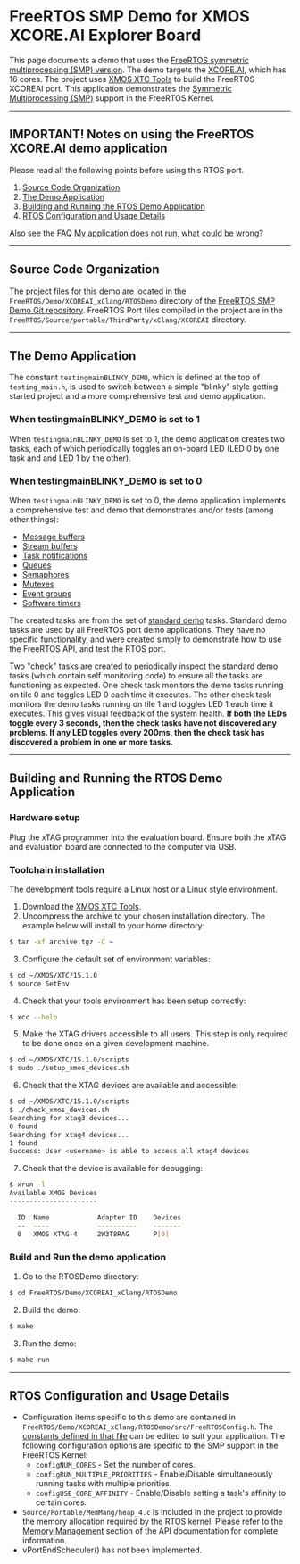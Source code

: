 # FreeRTOS SMP Demo for XMOS XCORE.AI Explorer Board
This page documents a demo that uses the [FreeRTOS symmetric multiprocessing (SMP) version](TBD).  The demo targets the [XCORE.AI](https://www.xmos.ai/xcore-ai/), which has 16 cores.
The project uses [XMOS XTC Tools](https://www.xmos.ai/software-tools/) to build
the FreeRTOS XCOREAI port. This application demonstrates the [Symmetric
Multiprocessing (SMP)](https://github.com/FreeRTOS/FreeRTOS-Kernel/tree/smp) support in the FreeRTOS Kernel.

----

## IMPORTANT! Notes on using the FreeRTOS XCORE.AI demo application

Please read all the following points before using this RTOS port.

1. [Source Code Organization](#source-code-organization)
1. [The Demo Application](#the-demo-application)
1. [Building and Running the RTOS Demo Application](#building-and-running-the-rtos-demo-application)
1. [RTOS Configuration and Usage Details](#rtos-configuration-and-usage-details)

Also see the FAQ [My application does not run, what could be wrong](https://www.freertos.org/FAQHelp.html)?

----

## Source Code Organization
The project files for this demo are located in the `FreeRTOS/Demo/XCOREAI_xClang/RTOSDemo`
directory of the [FreeRTOS SMP Demo Git repository](https://github.com/FreeRTOS/Lab-Project-FreeRTOS-SMP). FreeRTOS Port files compiled in the project are in the
`FreeRTOS/Source/portable/ThirdParty/xClang/XCOREAI` directory.

----

## The Demo Application
The constant `testingmainBLINKY_DEMO`, which is defined at the top of
`testing_main.h`, is used to switch between a simple "blinky" style getting
started project and a more comprehensive test and demo application.

### When testingmainBLINKY_DEMO is set to 1
When `testingmainBLINKY_DEMO` is set to 1, the demo application creates
two tasks, each of which periodically toggles an on-board LED (LED 0 by one task and and LED 1 by the other).

### When testingmainBLINKY_DEMO is set to 0
When `testingmainBLINKY_DEMO` is set to 0, the demo application implements a
comprehensive test and demo that demonstrates and/or tests (among other things):

* [Message buffers](https://www.freertos.org/RTOS-stream-message-buffers.html)
* [Stream buffers](https://www.freertos.org/RTOS-stream-message-buffers.html)
* [Task notifications](https://www.freertos.org/RTOS-task-notifications.html)
* [Queues](https://www.freertos.org/Embedded-RTOS-Queues.html)
* [Semaphores](https://www.freertos.org/Embedded-RTOS-Binary-Semaphores.html)
* [Mutexes](https://www.freertos.org/Real-time-embedded-RTOS-mutexes.html)
* [Event groups](https://www.freertos.org/FreeRTOS-Event-Groups.html)
* [Software timers](https://www.freertos.org/RTOS-software-timer.html)

The created tasks are from the set of [standard demo](https://www.freertos.org/a00102.html)
tasks. Standard demo tasks are used by all FreeRTOS port demo applications. They
have no specific functionality, and were created simply to demonstrate how to use
the FreeRTOS API, and test the RTOS port.

Two "check" tasks are created to periodically inspect the standard demo tasks
(which contain self monitoring code) to ensure all the tasks are functioning as
expected. One check task monitors the demo tasks running on tile 0 and toggles
LED 0 each time it executes. The other check task monitors the demo tasks
running on tile 1 and toggles LED 1 each time it executes. This gives visual
feedback of the system health. **If both the LEDs toggle every 3 seconds, then the
check tasks have not discovered any problems. If any LED toggles every 200ms,
then the check task has discovered a problem in one or more tasks.**

----

## Building and Running the RTOS Demo Application

### Hardware setup
Plug the xTAG programmer into the evaluation board. Ensure both the xTAG and
evaluation board are connected to the computer via USB.

### Toolchain installation
The development tools require a Linux host or a Linux style environment.

1. Download the [XMOS XTC Tools](https://www.xmos.ai/software-tools/).
2. Uncompress the archive to your chosen installation directory. The example
below will install to your home directory:
```sh
$ tar -xf archive.tgz -C ~
```
3. Configure the default set of environment variables:
```sh
$ cd ~/XMOS/XTC/15.1.0
$ source SetEnv
```
4. Check that your tools environment has been setup correctly:
```sh
$ xcc --help
```
5. Make the XTAG drivers accessible to all users. This step is only required
to be done once on a given development machine.
```sh
$ cd ~/XMOS/XTC/15.1.0/scripts
$ sudo ./setup_xmos_devices.sh
```
6. Check that the XTAG devices are available and accessible:
```sh
$ cd ~/XMOS/XTC/15.1.0/scripts
$ ./check_xmos_devices.sh
Searching for xtag3 devices...
0 found
Searching for xtag4 devices...
1 found
Success: User <username> is able to access all xtag4 devices
```
7. Check that the device is available for debugging:
```sh
$ xrun -l
Available XMOS Devices
----------------------

  ID  Name            Adapter ID    Devices
  --  ----            ----------    -------
  0   XMOS XTAG-4     2W3T8RAG      P[0]
```

### Build and Run the demo application
1. Go to the RTOSDemo directory:
```sh
$ cd FreeRTOS/Demo/XCOREAI_xClang/RTOSDemo
```
2. Build the demo:
```sh
$ make
```
3. Run the demo:
```sh
$ make run
```
----

## RTOS Configuration and Usage Details

* Configuration items specific to this demo are contained in
`FreeRTOS/Demo/XCOREAI_xClang/RTOSDemo/src/FreeRTOSConfig.h`. The
[constants defined in that file](https://www.freertos.org/a00110.html) can be
edited to suit your application. The following configuration options are
specific to the SMP support in the FreeRTOS Kernel:
  * `configNUM_CORES` - Set the number of cores.
  * `configRUN_MULTIPLE_PRIORITIES` - Enable/Disable simultaneously running tasks with multiple priorities.
  * `configUSE_CORE_AFFINITY` - Enable/Disable setting a task's affinity to certain cores.
* `Source/Portable/MemMang/heap_4.c` is included in the project to provide the
memory allocation required by the RTOS kernel. Please refer to the
[Memory Management](https://www.freertos.org/a00111.html) section of the API
documentation for complete information.
* vPortEndScheduler() has not been implemented.
